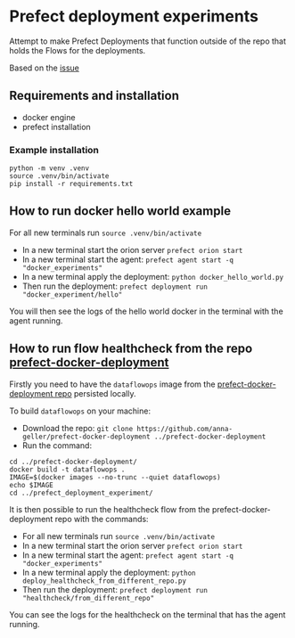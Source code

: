 # Prefect deployment experiments
Attempt to make Prefect Deployments that function outside of the repo that holds the Flows for the deployments.

Based on the [issue](https://github.com/anna-geller/prefect-docker-deployment/issues/1)

## Requirements and installation
- docker engine
- prefect installation

### Example installation
```
python -m venv .venv
source .venv/bin/activate
pip install -r requirements.txt
```

## How to run docker hello world example
For all new terminals run `source .venv/bin/activate`
- In a new terminal start the orion server `prefect orion start`
- In a new terminal start the agent: `prefect agent start -q "docker_experiments"`
- In a new terminal apply the deployment: `python docker_hello_world.py`
- Then run the deployment: `prefect deployment run "docker_experiment/hello"`

You will then see the logs of the hello world docker in the terminal with the agent running.

## How to run flow healthcheck from the repo [prefect-docker-deployment](https://github.com/anna-geller/prefect-docker-deployment)
Firstly you need to have the `dataflowops` image  from the [prefect-docker-deployment repo](https://github.com/anna-geller/prefect-docker-deployment) persisted locally.

To build `dataflowops` on your machine:
- Download the repo: `git clone https://github.com/anna-geller/prefect-docker-deployment ../prefect-docker-deployment`
- Run the command:
```
cd ../prefect-docker-deployment/
docker build -t dataflowops .
IMAGE=$(docker images --no-trunc --quiet dataflowops)
echo $IMAGE
cd ../prefect_deployment_experiment/
```

It is then possible to run the healthcheck flow from the prefect-docker-deployment repo with the commands:
- For all new terminals run `source .venv/bin/activate`
- In a new terminal start the orion server `prefect orion start`
- In a new terminal start the agent: `prefect agent start -q "docker_experiments"`
- In a new terminal apply the deployment: `python deploy_healthcheck_from_different_repo.py`
- Then run the deployment: `prefect deployment run "healthcheck/from_different_repo"`

You can see the logs for the healthcheck on the terminal that has the agent running.
